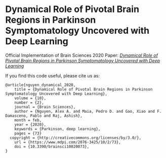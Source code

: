 # Dynamical Role of Pivotal Brain Regions in Parkinson Symptomatology Uncovered with Deep Learning

Official Implementation of Brain Sciences 2020 Paper: [*Dynamical Role of Pivotal Brain Regions in Parkinson Symptomatology Uncovered with Deep Learning*](https://www.mdpi.com/628682)

If you find this code useful, please cite us as:

    @article{nguyen_dynamical_2020,
    	title = {Dynamical Role of Pivotal Brain Regions in Parkinson Symptomatology Uncovered with Deep Learning},
    	volume = {10},
    	number = {2},
    	journal = {Brain Sciences},
    	author = {Nguyen, Alex A. and Maia, Pedro D. and Gao, Xiao and F. Damasceno, Pablo and Raj, Ashish},
    	month = feb,
    	year = {2020},
    	keywords = {Parkinson, deep learning},
    	pages = {73}
      copyright = {http://creativecommons.org/licenses/by/3.0/},
    	url = {https://www.mdpi.com/2076-3425/10/2/73},
    	doi = {10.3390/brainsci10020073},
    }
